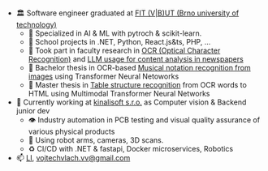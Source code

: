 - 🏛️ Software engineer graduated at [FIT (V|B)UT (Brno university of technology)](https://www.fit.vut.cz/.en)
  - 🤖 Specialized in AI & ML with pytroch & scikit-learn.
  - 🌱 School projects in .NET, Python, React.js&ts, PHP, ...
  - 🥼 Took part in faculty research in [OCR (Optical Character Recognition)](https://github.com/DCGM/pero-ocr) and [LLM usage for content analysis in newspapers](https://github.com/DCGM/discourseer)
  - 🎵 Bachelor thesis in OCR-based [Musical notation recognition from images](https://github.com/vlachvojta/bachelor_thesis_omr) using Transformer Neural Netoworks
  - 🌳 Master thesis in [Table structure recognition](https://github.com/vlachvojta/table_structure_recognition) from OCR words to HTML using Multimodal Transformer Neural Networks
- 👷 Currently working at [kinalisoft s.r.o.](https://kinali.cz/) as Computer vision & Backend junior dev
  - 👁️ Industry automation in PCB testing and visual quality assurance of various physical products
  - 🦾 Using robot arms, cameras, 3D scans.
  - ♻️ CI/CD with .NET & fastapi, Docker microservices, Robotics
- 📫 [LI](https://www.linkedin.com/in/vojtech-vlach), [vojtechvlach.vv@gmail.com](mailto:vojtechvlach.vv@gmail.com)
